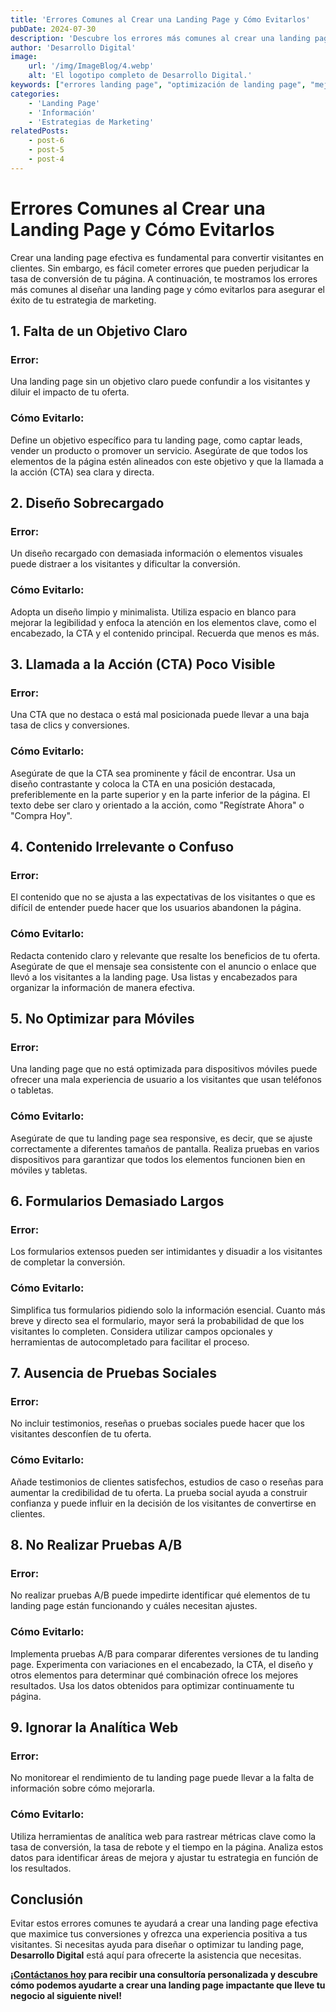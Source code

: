 ```yaml
---
title: 'Errores Comunes al Crear una Landing Page y Cómo Evitarlos'
pubDate: 2024-07-30
description: 'Descubre los errores más comunes al crear una landing page y cómo evitarlos para mejorar tus tasas de conversión. Aprende a identificar y corregir fallos para optimizar tu página de destino.'
author: 'Desarrollo Digital'
image:
    url: '/img/ImageBlog/4.webp'
    alt: 'El logotipo completo de Desarrollo Digital.'
keywords: ["errores landing page", "optimización de landing page", "mejorar conversiones", "diseño web", "estrategia digital", "marketing digital", "buenas prácticas", "página de destino", "errores comunes"]
categories:
    - 'Landing Page'
    - 'Información'
    - 'Estrategias de Marketing'
relatedPosts: 
    - post-6
    - post-5
    - post-4
---
```


# Errores Comunes al Crear una Landing Page y Cómo Evitarlos

Crear una landing page efectiva es fundamental para convertir visitantes en clientes. Sin embargo, es fácil cometer errores que pueden perjudicar la tasa de conversión de tu página. A continuación, te mostramos los errores más comunes al diseñar una landing page y cómo evitarlos para asegurar el éxito de tu estrategia de marketing.

## 1. Falta de un Objetivo Claro

### Error:
Una landing page sin un objetivo claro puede confundir a los visitantes y diluir el impacto de tu oferta.

### Cómo Evitarlo:
Define un objetivo específico para tu landing page, como captar leads, vender un producto o promover un servicio. Asegúrate de que todos los elementos de la página estén alineados con este objetivo y que la llamada a la acción (CTA) sea clara y directa.

## 2. Diseño Sobrecargado

### Error:
Un diseño recargado con demasiada información o elementos visuales puede distraer a los visitantes y dificultar la conversión.

### Cómo Evitarlo:
Adopta un diseño limpio y minimalista. Utiliza espacio en blanco para mejorar la legibilidad y enfoca la atención en los elementos clave, como el encabezado, la CTA y el contenido principal. Recuerda que menos es más.

## 3. Llamada a la Acción (CTA) Poco Visible

### Error:
Una CTA que no destaca o está mal posicionada puede llevar a una baja tasa de clics y conversiones.

### Cómo Evitarlo:
Asegúrate de que la CTA sea prominente y fácil de encontrar. Usa un diseño contrastante y coloca la CTA en una posición destacada, preferiblemente en la parte superior y en la parte inferior de la página. El texto debe ser claro y orientado a la acción, como "Regístrate Ahora" o "Compra Hoy".

## 4. Contenido Irrelevante o Confuso

### Error:
El contenido que no se ajusta a las expectativas de los visitantes o que es difícil de entender puede hacer que los usuarios abandonen la página.

### Cómo Evitarlo:
Redacta contenido claro y relevante que resalte los beneficios de tu oferta. Asegúrate de que el mensaje sea consistente con el anuncio o enlace que llevó a los visitantes a la landing page. Usa listas y encabezados para organizar la información de manera efectiva.

## 5. No Optimizar para Móviles

### Error:
Una landing page que no está optimizada para dispositivos móviles puede ofrecer una mala experiencia de usuario a los visitantes que usan teléfonos o tabletas.

### Cómo Evitarlo:
Asegúrate de que tu landing page sea responsive, es decir, que se ajuste correctamente a diferentes tamaños de pantalla. Realiza pruebas en varios dispositivos para garantizar que todos los elementos funcionen bien en móviles y tabletas.

## 6. Formularios Demasiado Largos

### Error:
Los formularios extensos pueden ser intimidantes y disuadir a los visitantes de completar la conversión.

### Cómo Evitarlo:
Simplifica tus formularios pidiendo solo la información esencial. Cuanto más breve y directo sea el formulario, mayor será la probabilidad de que los visitantes lo completen. Considera utilizar campos opcionales y herramientas de autocompletado para facilitar el proceso.

## 7. Ausencia de Pruebas Sociales

### Error:
No incluir testimonios, reseñas o pruebas sociales puede hacer que los visitantes desconfíen de tu oferta.

### Cómo Evitarlo:
Añade testimonios de clientes satisfechos, estudios de caso o reseñas para aumentar la credibilidad de tu oferta. La prueba social ayuda a construir confianza y puede influir en la decisión de los visitantes de convertirse en clientes.

## 8. No Realizar Pruebas A/B

### Error:
No realizar pruebas A/B puede impedirte identificar qué elementos de tu landing page están funcionando y cuáles necesitan ajustes.

### Cómo Evitarlo:
Implementa pruebas A/B para comparar diferentes versiones de tu landing page. Experimenta con variaciones en el encabezado, la CTA, el diseño y otros elementos para determinar qué combinación ofrece los mejores resultados. Usa los datos obtenidos para optimizar continuamente tu página.

## 9. Ignorar la Analítica Web

### Error:
No monitorear el rendimiento de tu landing page puede llevar a la falta de información sobre cómo mejorarla.

### Cómo Evitarlo:
Utiliza herramientas de analítica web para rastrear métricas clave como la tasa de conversión, la tasa de rebote y el tiempo en la página. Analiza estos datos para identificar áreas de mejora y ajustar tu estrategia en función de los resultados.

## Conclusión

Evitar estos errores comunes te ayudará a crear una landing page efectiva que maximice tus conversiones y ofrezca una experiencia positiva a tus visitantes. Si necesitas ayuda para diseñar o optimizar tu landing page, **Desarrollo Digital** está aquí para ofrecerte la asistencia que necesitas.

**¡[Contáctanos hoy](https://desarrollo-digital.com/servicios/landingpage/) para recibir una consultoría personalizada y descubre cómo podemos ayudarte a crear una landing page impactante que lleve tu negocio al siguiente nivel!**

